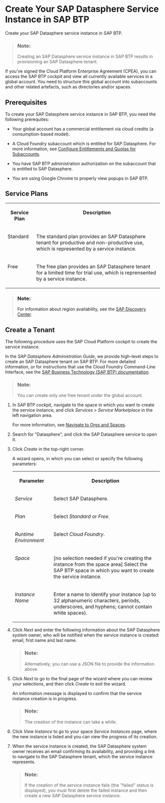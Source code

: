 <!-- loio54288aa4843c4856aba8333742a661ea -->

# Create Your SAP Datasphere Service Instance in SAP BTP

Create your SAP Datasphere service instance in SAP BTP.

> ### Note:  
> Creating an SAP Datasphere service instance in SAP BTP results in provisioning an SAP Datasphere tenant.

If you've signed the Cloud Platform Enterprise Agreement \(CPEA\), you can access the SAP BTP cockpit and view all currently available services in a global account. You need to structure this global account into subaccounts and other related artefacts, such as directories and/or spaces.



<a name="loio54288aa4843c4856aba8333742a661ea__section_tl2_gh5_ytb"/>

## Prerequisites

To create your SAP Datasphere service instance in SAP BTP, you need the following prerequites:

-   Your global account has a commercial entitlement via cloud credits \(a consumption-based model\).

-   A Cloud Foundry subaccount which is entitled for SAP Datasphere. For more information, see [Configure Entitlements and Quotas for Subaccounts](https://help.sap.com/viewer/65de2977205c403bbc107264b8eccf4b/Cloud/en-US/5ba357b4fa1e4de4b9fcc4ae771609da.html).
-   You have SAP BTP administration authorization on the subaccount that is entitled to SAP Datasphere.

-   You are using Google Chrome to properly view popups in SAP BTP.




<a name="loio54288aa4843c4856aba8333742a661ea__section_i3t_yg5_ytb"/>

## Service Plans


<table>
<tr>
<th valign="top">

Service Plan



</th>
<th valign="top">

Description



</th>
</tr>
<tr>
<td valign="top">

Standard



</td>
<td valign="top">

The standard plan provides an SAP Datasphere tenant for productive and non-productive use, which is represented by a service instance.



</td>
</tr>
<tr>
<td valign="top">

Free



</td>
<td valign="top">

The free plan provides an SAP Datasphere tenant for a limited time for trial use, which is reprensented by a service instance.



</td>
</tr>
</table>

> ### Note:  
> For information about region availability, see the [SAP Discovery Center](https://discovery-center.cloud.sap/serviceCatalog/sap-data-warehouse-cloud).



<a name="loio54288aa4843c4856aba8333742a661ea__section_t3t_yg5_ytb"/>

## Create a Tenant

The following procedure uses the SAP Cloud Platform cockpit to create the service instance.

In the *SAP Datasphere Administration Guide*, we provide high-level steps to create an SAP Datasphere tenant on SAP BTP. For more detailed information, or for instructions that use the Cloud Foundry Command-Line Interface, see the [SAP Business Technology \(SAP BTP\) documentation](https://help.sap.com/viewer/65de2977205c403bbc107264b8eccf4b/Cloud/en-US/73beb06e127f4e47b849aa95344aabe1.html).

> ### Note:  
> You can create only one free tenant under the global account.

1.  In SAP BTP cockpit, navigate to the space in which you want to create the service instance, and click *Services* \> *Service Marketplace* in the left navigation area.

    For more information, see [Navigate to Orgs and Spaces](https://help.sap.com/viewer/65de2977205c403bbc107264b8eccf4b/Cloud/en-US/5bf87353bf994819b8803e5910d8450f.html?q=Navigate%20to%20orgs%20and%20spaces).

2.  Search for "Datasphere", and click the SAP Datasphere service to open it.
3.  Click *Create* in the top-right corner.

    A wizard opens, in which you can select or specify the following parameters:


    <table>
    <tr>
    <th valign="top">

    Parameter


    
    </th>
    <th valign="top">

    Description


    
    </th>
    </tr>
    <tr>
    <td valign="top">

    *Service*


    
    </td>
    <td valign="top">

    Select SAP Datasphere.


    
    </td>
    </tr>
    <tr>
    <td valign="top">

    *Plan*


    
    </td>
    <td valign="top">

    Select *Standard* or *Free*.


    
    </td>
    </tr>
    <tr>
    <td valign="top">

    *Runtime Environment*


    
    </td>
    <td valign="top">

    Select *Cloud Foundry*.


    
    </td>
    </tr>
    <tr>
    <td valign="top">

    *Space*


    
    </td>
    <td valign="top">

    \[no selection needed if you're creating the instance from the space area\] Select the SAP BTP space in which you want to create the service instance.


    
    </td>
    </tr>
    <tr>
    <td valign="top">

    *Instance Name*


    
    </td>
    <td valign="top">

    Enter a name to identify your instance \(up to 32 alphanumeric characters, periods, underscores, and hyphens; cannot contain white spaces\).


    
    </td>
    </tr>
    </table>
    
4.  Click *Next* and enter the following information about the SAP Datasphere system owner, who will be notified when the service instance is created: email, first name and last name.

    > ### Note:  
    > Alternatively, you can use a JSON file to provide the information above.

5.  Click *Next* to go to the final page of the wizard where you can review your selections, and then click *Create* to exit the wizard.

    An information message is displayed to confirm that the service instance creation is in progress.

    > ### Note:  
    > The creation of the instance can take a while.

6.  Click *View Instance* to go to your space *Service Instances* page, where the new instance is listed and you can view the progress of its creation.
7.  When the service instance is created, the SAP Datasphere system owner receives an email confirming its availability, and providing a link to navigate to the SAP Datasphere tenant, which the service instance represents.

    > ### Note:  
    > If the creation of the service instance fails \(the "failed" status is displayed\), you must first delete the failed instance and then create a new SAP Datasphere service instance.


